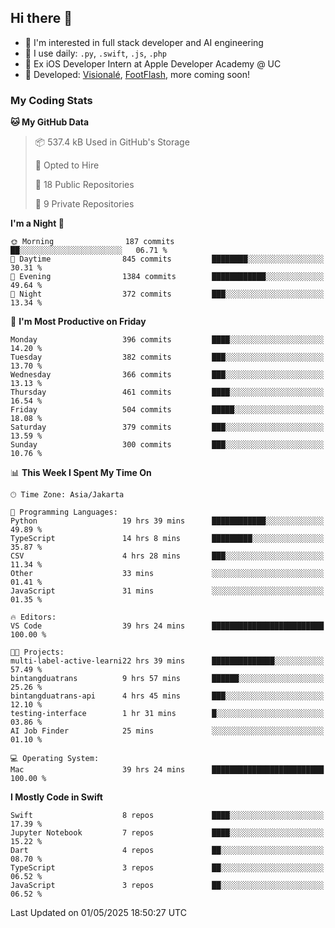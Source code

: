 ## Hi there 👋

- 🤖 I'm interested in full stack developer and AI engineering
- 🌱 I use daily: `.py`, `.swift`, `.js`, `.php`
- 🍎 Ex iOS Developer Intern at Apple Developer Academy @ UC
- 🔨 Developed: [Visionalé](https://apps.apple.com/id/app/visional%C3%A9/id6737191146), [FootFlash](https://apps.apple.com/id/app/footflash/id6550905078), more coming soon!

### My Coding Stats

<!--START_SECTION:waka-->
**🐱 My GitHub Data** 

> 📦 537.4 kB Used in GitHub's Storage 
 > 
> 💼 Opted to Hire
 > 
> 📜 18 Public Repositories 
 > 
> 🔑 9 Private Repositories 
 > 
**I'm a Night 🦉** 

```text
🌞 Morning                187 commits         ██░░░░░░░░░░░░░░░░░░░░░░░   06.71 % 
🌆 Daytime                845 commits         ████████░░░░░░░░░░░░░░░░░   30.31 % 
🌃 Evening                1384 commits        ████████████░░░░░░░░░░░░░   49.64 % 
🌙 Night                  372 commits         ███░░░░░░░░░░░░░░░░░░░░░░   13.34 % 
```
📅 **I'm Most Productive on Friday** 

```text
Monday                   396 commits         ████░░░░░░░░░░░░░░░░░░░░░   14.20 % 
Tuesday                  382 commits         ███░░░░░░░░░░░░░░░░░░░░░░   13.70 % 
Wednesday                366 commits         ███░░░░░░░░░░░░░░░░░░░░░░   13.13 % 
Thursday                 461 commits         ████░░░░░░░░░░░░░░░░░░░░░   16.54 % 
Friday                   504 commits         █████░░░░░░░░░░░░░░░░░░░░   18.08 % 
Saturday                 379 commits         ███░░░░░░░░░░░░░░░░░░░░░░   13.59 % 
Sunday                   300 commits         ███░░░░░░░░░░░░░░░░░░░░░░   10.76 % 
```


📊 **This Week I Spent My Time On** 

```text
🕑︎ Time Zone: Asia/Jakarta

💬 Programming Languages: 
Python                   19 hrs 39 mins      ████████████░░░░░░░░░░░░░   49.89 % 
TypeScript               14 hrs 8 mins       █████████░░░░░░░░░░░░░░░░   35.87 % 
CSV                      4 hrs 28 mins       ███░░░░░░░░░░░░░░░░░░░░░░   11.34 % 
Other                    33 mins             ░░░░░░░░░░░░░░░░░░░░░░░░░   01.41 % 
JavaScript               31 mins             ░░░░░░░░░░░░░░░░░░░░░░░░░   01.35 % 

🔥 Editors: 
VS Code                  39 hrs 24 mins      █████████████████████████   100.00 % 

🐱‍💻 Projects: 
multi-label-active-learni22 hrs 39 mins      ██████████████░░░░░░░░░░░   57.49 % 
bintangduatrans          9 hrs 57 mins       ██████░░░░░░░░░░░░░░░░░░░   25.26 % 
bintangduatrans-api      4 hrs 45 mins       ███░░░░░░░░░░░░░░░░░░░░░░   12.10 % 
testing-interface        1 hr 31 mins        █░░░░░░░░░░░░░░░░░░░░░░░░   03.86 % 
AI Job Finder            25 mins             ░░░░░░░░░░░░░░░░░░░░░░░░░   01.10 % 

💻 Operating System: 
Mac                      39 hrs 24 mins      █████████████████████████   100.00 % 
```

**I Mostly Code in Swift** 

```text
Swift                    8 repos             ████░░░░░░░░░░░░░░░░░░░░░   17.39 % 
Jupyter Notebook         7 repos             ████░░░░░░░░░░░░░░░░░░░░░   15.22 % 
Dart                     4 repos             ██░░░░░░░░░░░░░░░░░░░░░░░   08.70 % 
TypeScript               3 repos             ██░░░░░░░░░░░░░░░░░░░░░░░   06.52 % 
JavaScript               3 repos             ██░░░░░░░░░░░░░░░░░░░░░░░   06.52 % 
```




 Last Updated on 01/05/2025 18:50:27 UTC
<!--END_SECTION:waka-->

<!--
**nico-samuelson/nico-samuelson** is a ✨ _special_ ✨ repository because its `README.md` (this file) appears on your GitHub profile.

Here are some ideas to get you started:

- 🔭 I’m currently working on ...
- 🌱 I’m currently learning ...
- 👯 I’m looking to collaborate on ...
- 🤔 I’m looking for help with ...
- 💬 Ask me about ...
- 📫 How to reach me: ...
- 😄 Pronouns: ...
- ⚡ Fun fact: ...
-->
